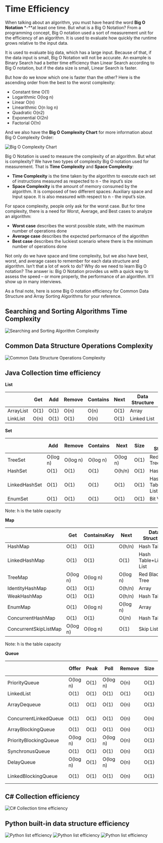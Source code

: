 # Time Efficiency

When talking about an algorithm, you must have heard the word **Big O Notation** *-**at least one time. But what is a Big O Notation? From a programming concept, Big O notation used a sort of measurement unit for the efficiency of an algorithm. It is used to evaluate how quickly the runtime grows relative to the input data.

It is used to evaluate big data, which has a large input. Because of that, if the data input is small, Big O Notation will not be accurate. An example is Binary Search had a better time efficiency than Linear Search according to Big O notation, but if the data size is small, Linear Search is faster.

But how do we know which one is faster than the other? Here is the ascending order from the best to the worst complexity:
- Constant time O(1)
- Logarithmic O(log n)
- Linear O(n)  
- Linearithmic O(n log n)
- Quadratic O(n2) 
- Exponential O(2n) 
- Factorial O(!n)

And we also have the **Big O Complexity Chart** for more information about Big O Complexity Order:

![Big O Complexity Chart](./images/BigOComplexityChart.jpg)

Big O Notation is used to measure the complexity of an algorithm. But what is complexity? We have two types of complexity Big O notation used for measurement. That is **Time Complexity** and **Space Complexity**:
- **Time Complexity** is the time taken by the algorithm to execute each set of instructions measured as respected to n - the input’s size
- **Space Complexity** is the amount of memory consumed by the algorithm. It is composed of two different spaces: Auxiliary space and Input space. It is also measured with respect to n - the input’s size.

For space complexity, people only ask for the worst case. But for time complexity, there is a need for Worst, Average, and Best cases to analyze an algorithm:
- **Worst case** describes the worst possible state, with the maximum number of operations done
- **Average case** describes the expected performance of the algorithm 
- **Best case** describes the luckiest scenario where there is the minimum number of operations done

Not only do we have space and time complexity, but we also have best, worst, and average cases to remember for each data structure and algorithm. Isn’t that a lot of work to do? Why do we need to learn Big O notation? The answer is: Big O Notation provides us with a quick way to assess the speed – or more properly, the performance of an algorithm. It’ll show up in many interviews.

As a final note, here is some Big O notation efficiency for Common Data Structure and Array Sorting Algorithms for your reference.

## Searching and Sorting Algorithms Time Complexity

![Searching and Sorting Algorithm Complexity](./images/searchsortBigO.jpg)

## Common Data Structure Operations Complexity

![Common Data Structure Operations Complexity](./images/CommonDataStructureBigO.jpg) 

## Java Collection time efficiency

 **List**

|   |Get|Add|Remove|Contains|Next|Data Structure|
|---|---|---|---|---|---|---|
|ArrayList|O(1)|O(1)|O(n)|O(n)|O(1)|Array|
|LinkList|O(n)|O(1)|O(1)|O(n)|O(1)|Linked List|

 **Set**

|   |Add|Remove|Contains|Next|Size|Data Structure|
|---|---|---|---|---|---|---|
|TreeSet|O(log n)|O(log n)|O(log n)|O(log n)|O(1)|Red Black Tree|
|HashSet|O(1)|O(1)|O(1)|O(h/n)|O(1)|Hash Table|
|LinkedHashSet|O(1)|O(1)|O(1)|O(1)|O(1)|Hash Table+Linked List|
|EnumSet|O(1)|O(1)|O(1)|O(1)|O(1)|Bit Vector|

Note: h is the table capacity

**Map**

| |Get|ContainsKey|Next|Data Structure|
|---|---|---|---|---|
|HashMap|O(1)|O(1)|O(h/n)|Hash Table|
|LinkedHashMap|O(1)|O(1)|O(1)|Hash Table+Linked List|
|TreeMap|O(log n)|O(log n)|O(log n)|Red Black Tree|
|IdentityHashMap|O(1)|O(1)|O(h/n)|Array|
|WeakHashMap|O(1)|O(1)|O(h/n)|Hash Table|
|EnumMap|O(1)|O(log n)|O(log n)|Array|
|ConcurrentHashMap|O(1)|O(1)|O(/n)|Hash Table|
|ConcurrentSkipListMap|O(log n)|O(log n)|O(1)|Skip List|

Note: h is the table capacity

**Queue**

||Offer|Peak|Poll|Remove|Size|Data Structure|
|---|---|---|---|---|---|---|
|PriorityQueue|O(log n)|O(1)|O(log n)|O(n)|O(1)|Priority Heap|
|LinkedList|O(1)|O(1)|O(1)|O(1)|O(1)|Array|
|ArrayDequeue|O(1)|O(1)|O(1)|O(n)|O(1)|Linked List|
|ConcurrentLinkedQueue|O(1)|O(1)|O(1)|O(n)|O(n)|Linked List|
|ArrayBlockingQueue|O(1)|O(1)|O(1)|O(n)|O(1)|Array|
|PriorityBlockingQueue|O(log n)|O(1)|O(log n)|O(n)|O(1)|Priority Heap|
|SynchronusQueue|O(1)|O(1)|O(1)|O(n)|O(1)|None!|
|DelayQueue|O(log n)|O(1)|O(log n)|O(n)|O(1)|Priority Heap|
|LinkedBlockingQueue|O(1)|O(1)|O(1)|O(n)|O(1)|Linked List|


## C# Collection efficiency
![C# Collection time efficiency](./images/CsharpCollectionBigO.png) 


## Python built-in data structure efficiency

![Python list efficiency](./images/pythonListBigO.jpg) 
![Python list efficiency](./images/pythonDictionaryBigO.jpg) 
![Python list efficiency](./images/pythonSetBigO.jpg) 